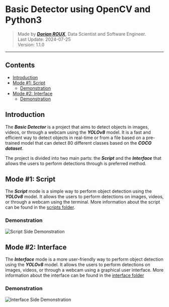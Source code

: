 # Basic Detector using OpenCV and Python3

> Made by [**_Dorian ROUX_**](https://rouxdorian.com), Data Scientist and Software Engineer.  
> Last Update: 2024-07-25  
> Version: 1.1.0

---

<!-- Contents -->
## Contents
- [Introduction](#introduction)
- [Mode #1: Script](#mode-1-script)
  - [Demonstration](#demonstration)
- [Mode #2: Interface](#mode-2-interface)
  - [Demonstration](#demonstration-1)


<!-- Introduction -->
## Introduction

The **_Basic Detector_** is a project that aims to detect objects in images, videos, or through a webcam using the **_YOLOv8_** model. It is a fast and efficient way to detect objects in real-time or from a file based on a pre-trained model that can detect 80 different classes based on the **_COCO dataset_**.

The project is divided into two main parts: the **_Script_** and the **_Interface_** that allows the users to perform detections through is preferred method.


<!-- Mode: Script -->
## Mode #1: Script

The **_Script_** mode is a simple way to perform object detection using the **_YOLOv8_** model. It allows the users to perform detections on images, videos, or through a webcam using the terminal. More information about the script can be found in the [scripts folder](https://github.com/dorian-roux/Basic-Detector/tree/master/scripts).

<!-- Demonstration -->
### Demonstration

<img src="./static/demonstration-scripts.gif" alt="Script Side Demonstration"/>     


<!-- Mode: Interface -->
## Mode #2: Interface

The **_Interface_** mode is a more user-friendly way to perform object detection using the **_YOLOv8_** model. It allows the users to perform detections on images, videos, or through a webcam using a graphical user interface. More information about the interface can be found in the [interface folder](https://github.com/dorian-roux/Basic-Detector/tree/master/interface)

<!-- Demonstration -->
### Demonstration
<img src="./static/demonstration-interface.gif" alt="Interface Side Demonstration"/>     